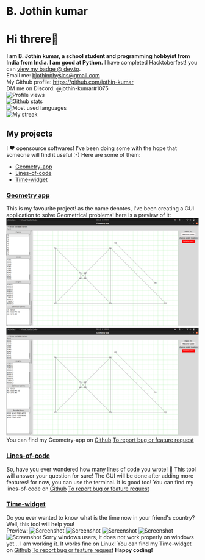 # B. Jothin kumar
# Hi threre👋
**I am B. Jothin kumar, a school student and programming hobbyist from India from India. I am good at Python.**
I have completed Hacktoberfest! you can [view my badge @ dev.to](https://dev.to/jothinkumar).  
Email me: [bjothinphysics@gmail.com](mailto:bjothinphysics@gmail.com)  
My Github profile: https://github.com/jothin-kumar  
DM me on Discord: @jothin-kumar#1075  
![Profile views](https://visitor-badge.glitch.me/badge?page_id=Jothin-kumar.Jothin-kumar.jothin-kumar.github.io)  
![Github stats](https://github-readme-stats.vercel.app/api?username=Jothin-kumar&count_private=true&show_icons=true&theme=radical)  
![Most used languages](https://github-readme-stats.vercel.app/api/top-langs/?username=Jothin-kumar&theme=radical)  
![My streak](https://github-readme-streak-stats.herokuapp.com/?user=Jothin-kumar&theme=dark)
## My projects
I ❤️ opensource softwares! I've been doing some with the hope that someone will find it useful :-)
Here are some of them:
 - [Geometry-app](/Geometry-app)
 - [Lines-of-code](/lines-of-code)
 - [Time-widget](/time-widget)
### [Geometry app](/Geometry-app)
This is my favourite project! as the name denotes, I've been creating a GUI application to solve Geometrical problems! here is a preview of it:
![Screenshot of Geometry app](https://github.com/Jothin-kumar/Geometry-app/blob/geometry-app/geometry%20app-1.png?raw=true)
![Screenshot of Geometry app](https://github.com/Jothin-kumar/Geometry-app/blob/geometry-app/geometry%20app-2.png?raw=true)
You can find my Geometry-app on [Github](https://github.com/jothin-kumar/geometry-app)
[To report bug or feature request](https://github.com/Jothin-kumar/Geometry-app/issues/new/choose)
### [Lines-of-code](/lines-of-code)
So, have you ever wondered how many lines of code you wrote! 🤔 This tool will answer your question for sure! The GUI will be done after adding more features! for now, you can use the terminal. It is good too!
You can find my lines-of-code on [Github](https://github.com/Jothin-kumar/lines-of-code)
[To report bug or feature request](https://github.com/Jothin-kumar/lines-of-code/issues/new/choose)
### [Time-widget](/time-widget)
Do you ever wanted to know what is the time now in your friend's country? Well, this tool will help you!  
Preview:
![Screenshot](https://jothin-kumar.github.io/time-widget/screenshots/1.png)
![Screenshot](https://jothin-kumar.github.io/time-widget/screenshots/2.png)
![Screenshot](https://jothin-kumar.github.io/time-widget/screenshots/3.png)
![Screenshot](https://jothin-kumar.github.io/time-widget/screenshots/4.png)
![Screenshot](https://jothin-kumar.github.io/time-widget/screenshots/5.png)
Sorry windows users, it does not work properly on windows yet... I am working it. It works fine on Linux!
You can find my Time-widget on [Github](https://github.com/Jothin-kumar/time-widget)
[To report bug or feature request](https://github.com/Jothin-kumar/time-widget/issues/new/choose)
**Happy coding!**
